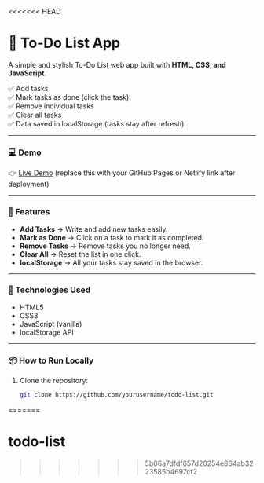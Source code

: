 <<<<<<< HEAD
# 📝 To-Do List App

A simple and stylish To-Do List web app built with **HTML, CSS, and JavaScript**.

✅ Add tasks  
✅ Mark tasks as done (click the task)  
✅ Remove individual tasks  
✅ Clear all tasks  
✅ Data saved in localStorage (tasks stay after refresh)  

---

### 💻 Demo

👉 [Live Demo](https://yourusername.github.io/todo-list) (replace this with your GitHub Pages or Netlify link after deployment)

---

### 📂 Features

- **Add Tasks** → Write and add new tasks easily.
- **Mark as Done** → Click on a task to mark it as completed.
- **Remove Tasks** → Remove tasks you no longer need.
- **Clear All** → Reset the list in one click.
- **localStorage** → All your tasks stay saved in the browser.

---

### 🚀 Technologies Used

- HTML5
- CSS3
- JavaScript (vanilla)
- localStorage API

---

### 📦 How to Run Locally

1. Clone the repository:
   ```bash
   git clone https://github.com/yourusername/todo-list.git
=======
# todo-list
>>>>>>> 5b06a7dfdf657d20254e864ab3223585b4697cf2
